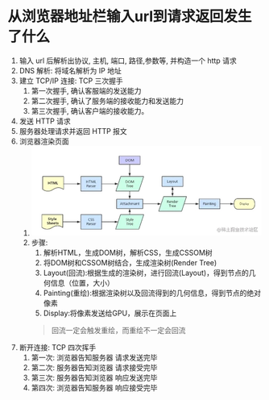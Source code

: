 # 从浏览器地址栏输入url到请求返回发生了什么

1. 输入 url 后解析出协议, 主机, 端口, 路径,参数等, 并构造一个 http 请求
2. DNS 解析: 将域名解析为 IP 地址
3. 建立 TCP/IP 连接: TCP 三次握手
    1. 第一次握手, 确认客服端的发送能力
    2. 第二次握手, 确认了服务端的接收能力和发送能力
    3. 第三次握手, 确认客户端的接收能力。
4. 发送 HTTP 请求
5. 服务器处理请求并返回 HTTP 报文
6. 浏览器渲染页面
    1. ![img](./assets/16790405384247.jpg)
    2. 步骤:
        1. 解析HTML，生成DOM树，解析CSS，生成CSSOM树
        2. 将DOM树和CSSOM树结合，生成渲染树(Render Tree)
        3. Layout(回流):根据生成的渲染树，进行回流(Layout)，得到节点的几何信息（位置，大小）
        4. Painting(重绘):根据渲染树以及回流得到的几何信息，得到节点的绝对像素
        5. Display:将像素发送给GPU，展示在页面上
        >回流一定会触发重绘，而重绘不一定会回流
7. 断开连接: TCP 四次挥手
    1. 第一次: 浏览器告知服务器 请求发送完毕
    2. 第二次: 服务器告知浏览器 请求接受完毕
    3. 第三次: 服务器告知浏览器 响应发送完毕
    4. 第四次: 浏览器告知服务器 响应接受完毕
